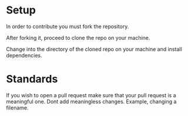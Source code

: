 # Setup

In order to contribute you must fork the repository.

After forking it, proceed to clone the repo on your machine.

Change into the directory of the cloned repo on your machine and install dependencies.

# Standards
If you wish to open a pull request make sure that your pull request is a meaningful one. Dont add meaningless changes. Example, changing a filename.